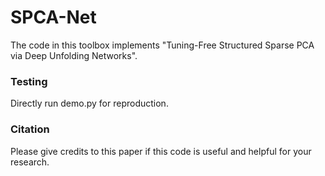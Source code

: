 # SPCA-Net

The code in this toolbox implements "Tuning-Free Structured Sparse PCA via Deep Unfolding Networks". 


### Testing
Directly run demo.py for reproduction.


### Citation
Please give credits to this paper if this code is useful and helpful for your research.


